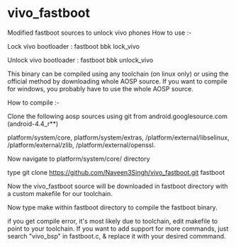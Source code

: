 # vivo_fastboot
Modified fastboot sources to unlock vivo phones
How to use :-

Lock vivo bootloader   :  fastboot bbk lock_vivo 

Unlock vivo bootloader :  fastboot bbk unlock_vivo

This binary can be compiled using any toolchain (on linux only) or using the official method by downloading whole AOSP source.
If you want to compile for windows, you probably have to use the whole AOSP source.

How to compile :-

Clone the following aosp sources using git from android.googlesource.com (android-4.4_r**)

platform/system/core, platform/system/extras, /platform/external/libselinux, /platform/external/zlib, /platform/external/openssl. 

Now navigate to platform/system/core/ directory 

type git clone https://github.com/Naveen3Singh/vivo_fastboot.git fastboot

Now the vivo_fastboot source will be downloaded in fastboot directory with a custom makefile for our toolchain.

Now type make within fastboot directory to compile the fastboot binary.

if you get compile error, it's most likely due to toolchain, edit makefile to point to your toolchain.
If you want to add support for more commands, just search "vivo_bsp" in fastboot.c, & replace it with your desired commmand.

